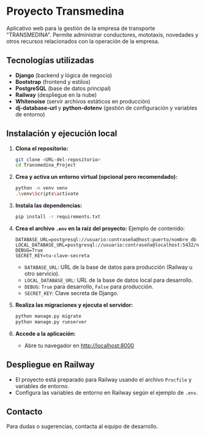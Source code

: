 # Proyecto Transmedina

Aplicativo web para la gestión de la empresa de transporte "TRANSMEDINA". Permite administrar conductores, mototaxis, novedades y otros recursos relacionados con la operación de la empresa.

## Tecnologías utilizadas
- **Django** (backend y lógica de negocio)
- **Bootstrap** (frontend y estilos)
- **PostgreSQL** (base de datos principal)
- **Railway** (despliegue en la nube)
- **Whitenoise** (servir archivos estáticos en producción)
- **dj-database-url** y **python-dotenv** (gestión de configuración y variables de entorno)

## Instalación y ejecución local

1. **Clona el repositorio:**
   ```bash
   git clone <URL-del-repositorio>
   cd Transmedina_Project
   ```

2. **Crea y activa un entorno virtual (opcional pero recomendado):**
   ```bash
   python -m venv venv
   .\venv\Scripts\activate
   ```

3. **Instala las dependencias:**
   ```bash
   pip install -r requirements.txt
   ```

4. **Crea el archivo `.env` en la raíz del proyecto:**
   Ejemplo de contenido:
   ```env
   DATABASE_URL=postgresql://usuario:contraseña@host:puerto/nombre_db
   LOCAL_DATABASE_URL=postgresql://usuario:contraseña@localhost:5432/nombre_db
   DEBUG=True
   SECRET_KEY=tu-clave-secreta
   ```
   - `DATABASE_URL`: URL de la base de datos para producción (Railway u otro servicio).
   - `LOCAL_DATABASE_URL`: URL de la base de datos local para desarrollo.
   - `DEBUG`: `True` para desarrollo, `False` para producción.
   - `SECRET_KEY`: Clave secreta de Django.

5. **Realiza las migraciones y ejecuta el servidor:**
   ```bash
   python manage.py migrate
   python manage.py runserver
   ```

6. **Accede a la aplicación:**
   - Abre tu navegador en [http://localhost:8000](http://localhost:8000)

## Despliegue en Railway
- El proyecto está preparado para Railway usando el archivo `Procfile` y variables de entorno.
- Configura las variables de entorno en Railway según el ejemplo de `.env`.

## Contacto
Para dudas o sugerencias, contacta al equipo de desarrollo.
